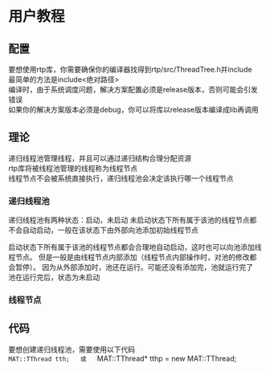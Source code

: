 # 用户教程
## 配置
要想使用rtp库，你需要确保你的编译器找得到rtp/src/ThreadTree.h并include  
最简单的方法是include<绝对路径>  
编译时，由于系统调度问题，解决方案配置必须是release版本，否则可能会引发错误  
如果你的解决方案版本必须是debug，你可以将库以release版本编译成lib再调用  
  
## 理论  
递归线程池管理线程，并且可以通过递归结构合理分配资源  
rtp库将被线程池管理的线程称为线程节点  
线程节点不会被系统直接执行，递归线程池会决定该执行哪一个线程节点  
  
### 递归线程池
递归线程池有两种状态：启动，未启动
未启动状态下所有属于该池的线程节点都不会自动启动，一般在该状态下由外部向池添加初始线程节点  
  
启动状态下所有属于该池的线程节点都会合理地自动启动，这时也可以向池添加线程节点。
但是一般是由线程节点内部添加（线程节点内部操作时，对池的修改都会暂停）。
因为从外部添加时，池还在运行。可能还没有添加完，池就运行完了  
池在运行完后，状态为未启动
  
### 线程节点

  
## 代码  
要想创建递归线程池，需要使用以下代码  
`MAT::TThread tth;  
或  
`MAT::TThread* tthp = new MAT::TThread;  
